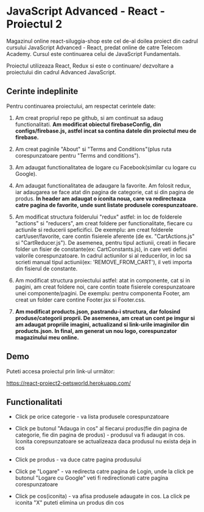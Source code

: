 # JavaScript Advanced - React - Proiectul 2

Magazinul online react-siluggia-shop este cel de-al doilea proiect din cadrul cursului JavaScript Advanced - React, predat online de catre Telecom Academy. Cursul este continuarea celui de JavaScript Fundamentals. 

Proiectul utilizeaza React, Redux si este o continuare/ dezvoltare a proiectului din cadrul Advanced JavaScript.  

## Cerinte indeplinite

Pentru continuarea proiectului, am respectat cerintele date:

1. Am creat propriul repo pe github, si am continuat sa adaug functionalitati. **Am modificat obiectul firebaseConfig, din configs/firebase.js, astfel incat sa contina datele din proiectul meu de firebase.**

2. Am creat paginile "About" si "Terms and Conditions"(plus ruta corespunzatoare pentru "Terms and conditions").

3. Am adaugat functionalitatea de logare cu Facebook(similar cu logare cu Google).

4. Am adaugat functionalitatea de adaugare la favorite. Am folosit redux, iar adaugarea se face atat din pagina de categorie, cat si din pagina de produs. **In header am adaugat o iconita noua, care va redirecteaza catre pagina de favorite, unde sunt listate produsele corespunzatoare.**

6. Am modificat structura folderului "redux" astfel: in loc de folderele "actions" si "reducers", am creat foldere per functionalitate, fiecare cu actiunile si reducerii speficifici. De exemplu: am creat folderele cart/user/favorite, care contin fisierele aferente (de ex. "CartActions.js" si "CartReducer.js").
De asemenea, pentru tipul actiunii, creati in fiecare folder un fisier de constante(ex: CartConstants.js), in care veti defini valorile corespunzatoare. In cadrul actiunilor si al reducerilor, in loc sa scrieti manual tipul actiunii(ex: 'REMOVE_FROM_CART'), il veti importa din fisierul de constante.

7. Am modificat structura proiectului astfel: atat in componente, cat si in pagini, am creat foldere noi, care contin toate fisierele corespunzatoare unei componente/pagini. De exemplu: pentru componenta Footer, am creat un folder care contine Footer.jsx si Footer.css.

3. **Am modificat products.json, pastrandu-i structura, dar folosind produse/categorii proprii. De asemenea, am creat un cont pe imgur si am adaugat propriile imagini, actualizand si link-urile imaginilor din products.json. In final, am generat un nou logo, corespunzator magazinului meu online.**

## Demo

Puteti accesa proiectul prin link-ul următor:

https://react-proiect2-petsworld.herokuapp.com/

## Functionalitati

* Click pe orice categorie - va lista produsele corespunzatoare

* Click pe butonul "Adauga in cos" al fiecarui produs(fie din pagina de categorie, fie din pagina de produs) - produsul va fi adaugat in cos. Iconita corepsunzatoare se actualizeaza daca produsul nu exista deja in cos

* Click pe produs - va duce catre pagina produsului

* Click pe "Logare" - va redirecta catre pagina de Login, unde la click pe butonul "Logare cu Google" veti fi redirectionati catre pagina corespunzatoare

* Click pe cos(iconita) - va afisa produsele adaugate in cos. La click pe iconita "X" puteti elimina un produs din cos











